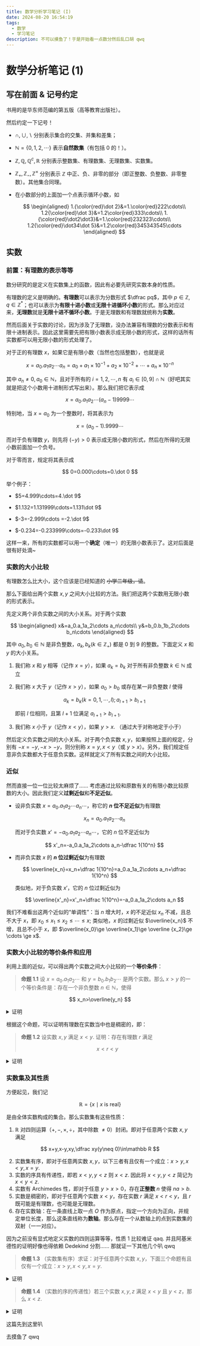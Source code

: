 ```yaml
---
title: 数学分析学习笔记 (I)
date: 2024-08-20 16:54:19
tags:
  - 数学
  - 学习笔记
description: 不可以摸鱼了！于是开始看一点数分然后乱口胡 qwq
---
```


# 数学分析笔记 (1)


## 写在前面 & 记号约定

书用的是华东师范编的第五版（高等教育出版社）。

然后约定一下记号！

- $\cap,\cup,\backslash$ 分别表示集合的交集、并集和差集；

- $\mathbb N=\{0,1,2,\cdots\}$ 表示**自然数集**（有包括 $0$ 的！）。

- $\mathbb Z,\mathbb Q,\mathbb Q^c,\mathbb R$ 分别表示整数集、有理数集、无理数集、实数集。

- $\mathbb Z_+,\mathbb Z_-,\mathbb Z^\times$ 分别表示 $\mathbb Z$ 中正、负、非零的部分（即正整数、负整数、非零整数）。其他集合同理。

- 在小数部分的上面加一个点表示循环小数，如
  
  $$
  \begin{aligned}
  1.{\color{red}\dot 2}&=1.\color{red}222\cdots\\
  1.2{\color{red}\dot 3}&=1.2\color{red}333\cdots\\
  1.{\color{red}\dot2\dot3}&=1.\color{red}232323\cdots\\
  1.2{\color{red}\dot34\dot 5}&=1.2\color{red}345343545\cdots
  \end{aligned}
  $$

## 实数

### 前置：有理数的表示等等

数分研究的是定义在实数集上的函数，因此有必要先研究实数本身的性质。

有理数的定义是明确的。**有理数**可以表示为分数形式 $\dfrac pq$，其中 $p\in \mathbb Z,q\in \mathbb Z^*$；也可以表示为**有限十进小数**或**无限十进循环小数**的形式。那么对应过来，**无理数**就是**无限十进不循环小数**。于是无理数和有理数就统称为**实数**。

然而后面关于实数的讨论，因为涉及了无理数，没办法兼容有理数的分数表示和有限十进制表示。因此这里需要先把有限小数表示成无限小数的形式，这样的话所有实数都可以用无限小数的形式处理了。

对于正的有理数 $x$，如果它是有限小数（当然也包括整数），也就是说

$$
x=a_0.a_1a_2\cdots a_n=a_0+a_1\times 10^{-1}+a_2\times 10^{-2}+\cdots+a_n\times 10^{-n}
$$

其中 $a_n\neq 0,a_0\in \mathbb N$，且对于所有的 $i=1,2,\cdots,n$ 有 $a_i\in[0,9]\cap\mathbb N$（好吧其实就是把这个小数用十进制形式写出来）。那么我们把它表示成

$$
x=a_0.a_1a_2\cdots (a_n-1)9999\cdots
$$

特别地，当 $x=a_0$ 为一个整数时，将其表示为

$$
x=(a_0-1).9999\cdots
$$

而对于负有理数 $y$，则先将 $(-y)>0$ 表示成无限小数的形式，然后在所得的无限小数前面加一个负号。

对于零而言，规定将其表示成

$$
0=0.000\cdots=0.\dot 0
$$

举个例子：

- $5=4.999\cdots=4.\dot 9$

- $1.132=1.131999\cdots=1.131\dot 9$

- $-3=-2.999\cdots =-2.\dot 9$

- $-0.234=-0.233999\cdots=-0.233\dot 9$

这样一来，所有的实数都可以用一个**确定**（唯一）的无限小数表示了。这对后面是很有好处滴\~

### 实数的大小比较

有理数怎么比大小，这个应该是已经知道的 ~~小学二年级，请~~。

那么下面给出两个实数 $x,y$ 之间大小比较的方法。我们把这两个实数用无限小数的形式表示。

先定义两个非负实数之间的大小关系。对于两个实数

$$
\begin{aligned}
x&=a_0.a_1a_2\cdots a_n\cdots\\
y&=b_0.b_1b_2\cdots b_n\cdots
\end{aligned}
$$

其中 $a_0,b_0\in\mathbb N$ 是非负整数，$a_k,b_k(k\in\mathbb Z_+)$ 都是 $0$ 到 $9$ 的整数。下面定义 $x$ 和 $y$ 的大小关系。

1. 我们称 $x$ 和 $y$ 相等（记作 $x=y$），如果 $a_k=b_k$ 对于所有非负整数 $k\in\mathbb N$ 成立

2. 我们称 $x$ 大于 $y$（记作 $x>y$），如果 $a_0>b_0$ 或存在某一非负整数 $l$ 使得
   
   $$
   a_k=b_k(k=0,1,\cdots,l);a_{l+1}>b_{l+1}
   $$
   
   即前 $l$ 位相同，且第 $l+1$ 位满足 $a_{l+1}>b_{l+1}$.

3. 我们称 $x$ 小于 $y$（记作 $x<y$），如果 $y>x$. （通过大于对称地定于小于）

然后定义负实数之间的大小关系。对于两个负实数 $x,y$，如果按照上面的规定，分别有 $-x=-y,-x>-y$，则分别称 $x=y,x<y$（或 $y>x$）。另外，我们规定任意非负实数都大于任意负实数。这样就定义了所有实数之间的大小比较。

### 近似

然而直接一位一位比较太麻烦了…… 考虑通过比较和原数有关的有限小数比较原数的大小。因此我们定义**过剩近似**和**不足近似**。

- 设非负实数 $x=a_0.a_1a_2\cdots a_n\cdots$，称它的 **$n$ 位不足近似**为有理数
  
  $$
  x_n=a_0.a_1a_2\cdots a_n
  $$
  
  而对于负实数 $x'=-a_0.a_1a_2\cdots a_n\cdots$，它的 $n$ 位不足近似为
  
  $$
  x'_n=-a_0.a_1a_2\cdots a_n-\dfrac 1{10^n}
  $$

- 而非负实数 $x$ 的 **$n$ 位过剩近似**为有理数
  
  $$
  \overline{x_n}=x_n+\dfrac 1{10^n}=a_0.a_1a_2\cdots a_n+\dfrac 1{10^n}
  $$

  类似地，对于负实数 $x'$，它的 $n$ 位过剩近似为

  $$
  \overline{x'_n}=x'_n+\dfrac 1{10^n}=-a_0.a_1a_2\cdots a_n
  $$

我们不难看出这两个近似的“单调性”：当 $n$ 增大时，$x$ 的不足近似 $x_n$ 不减，且总不大于 $x$，即 $x_0\le x_1 \le x_2 \le \cdots\le x$; 类似地，$x$ 的过剩近似 $\overline{x_n}$ 不增，且总不小于 $x$，即 $\overline{x_0}\ge \overline{x_1}\ge \overline {x_2}\ge \cdots \ge x$.

### 实数大小比较的等价条件和应用

利用上面的近似，可以得出两个实数之间大小比较的一个**等价条件**：

> **命题 1.1** 设 $x=a_0.a_1a_2\cdots$ 和 $y=b_0.b_1b_2\cdots$ 是两个实数。那么 $x>y$ 的一个等价条件是：存在一个非负整数 $n\in\mathbb N$，使得

$$
x_n>\overline{y_n}
$$

<details>
<summary>证明</summary>

考虑分两部分证。

由于 $x>0>y$ 时是显然的，而 $0>x>y$ 的情况很容易转化为两个正实数之间的大小比较（加负号反过来即可）。下面仅证明正实数的情况。

$\impliedby$: 根据上面近似的“单调性”，有

$$
x\ge x_n>\overline{y_n}\ge y
$$

即 $x>y$.

$\implies$: 根据大于的定义，存在 $n\in\mathbb N$ 使得

$$
a_i=b_i(i=0,1,\cdots,k-1),a_k>b_k
$$

因此，取 $n=k+1$，则有

$$
\begin{aligned}
x_n&=a_0.a_1a_2\cdots a_ka_{k+1}\\
\overline{y_n}&=b_0.b_1b_2\cdots b_kb_{k+1}+\dfrac 1{10^{k+1}}
\end{aligned}
$$

两式相减，得到

$$
\begin{aligned}
x_n-\overline{y_n}&=\quad a_k\times10^{-k}+a_{k+1}\times 10^{-k-1}\\
&\quad-b_k\times 10^{-k}-b_{k+1}\times 10^{-k-1}-10^{-k-1}\\
&=(a_k-b_k)\times 10^{-k}+(a_{k+1}-b_{k+1}-1)\times 10^{-k-1}
\end{aligned}
$$

由于 $a_k>b_k\implies a_k\ge b_k+1$（注意 $a_i,b_i\in \mathbb N$），且 $a_{k+1}\ge 0,b_{k+1}\le 9$，得到

$$
x_n-\overline{y_n}\ge 10^{-k}+10\times 10^{-k-1}=0\qquad \qquad(*)
$$

取等号当且仅当 $a_k=b_k+1,a_{k+1}=0,b_{k+1}=9$. 接下来证明这种情况能够回归到其他普通的、已经证明了的状态。

考虑接下来从 $n$ 开始逐个检查它后面的数。假设当前检查到了 $n'>n$. 那么显然 $(*)$ 式能取等当且仅当 $a_i\equiv 0,b_i\equiv 9$ 对于所有的 $n\le i\le n'$. 根据实数的无限小数表示，这种情况时不存在的。因此能够回归到普通的状态（即递归能够返回）。

~~事实上严格的证明还得用 Dedekind 分割…… 也就是得把整个实数定义一遍 qaq~~

</details>

根据这个命题，可以证明有理数在实数当中也是稠密的，即：

> **命题 1.2** 设实数 $x, y$ 满足 $x<y$. 证明：存在有理数 $r$ 满足
>
> $$
> x<r<y
> $$

<details>
<summary>证明</summary>

因为 $x<y$，所以存在非负整数 $n$ 使得 $\overline{x_n}<y_n$.

考虑有理数

$$
r=\dfrac {\overline{x_n}+y_n}2
$$

那么有

$$
r<\dfrac {y_n+y_n}2=y_n\le y
$$

同理，

$$
r>\dfrac{\overline{x_n}+\overline{x_n}}2=\overline{x_n}\ge x
$$

即证。

</details>

### 实数集及其性质

方便起见，我们记

$$
\mathbb R=\{x\mid x\text{ is real}\}
$$

是由全体实数构成的集合。那么实数集有这些性质：

1. $\mathbb R$ 对四则运算（$+,-,\times,\div$，其中除数 $\neq 0$）封闭。即对于任意两个实数 $x,y$ 满足
  
  $$
  x+y,x-y,xy,\dfrac xy(y\neq 0)\in\mathbb R
  $$

2. 实数集有序，即对于任意两实数 $x,y$，以下三者有且仅有一个成立：$x>y,x<y,x=y$.
3. 实数的序具有传递性，即若 $x<y,y<z$ 则 $x<z$. 因此将 $x<y,y<z$ 简记为 $x<y<z$.
4. 实数有 Archimedes 性，即对于任意 $y>x>0$，存在**正整数** $n$ 使得 $na>b$.
5. 实数是稠密的，即对于任意两个实数 $x<y$，存在实数 $r$ 满足 $x<r<y$，且 $r$ 既可能是有理数，也可能是无理数。
6. 存在实数轴：在一条直线上取一点 $O$ 作为原点，指定一个方向为正向，并规定单位长度，那么这条直线称为**数轴**。那么存在一个从数轴上的点到实数集的双射（一一对应）。

因为之前没有显式地定义实数的四则运算等等，性质 1 比较难证 qaq. 并且阿基米德性的证明好像也得依赖 Dedekind 分割…… 那就证一下其他几个叭 qwq

> **命题 1.3** （实数集有序）求证：对于任意两个实数 $x,y$，下面三个命题有且仅有一个成立：$x>y,x<y,x=y$.

<details>
<summary>证明</summary>

根据大于、小于和等于的定义，容易知道这三个命题互相矛盾。因此只需要证明它们当中一定有一个成立即可。

反证。如果存在一对

$$
\begin{aligned}
x&=a_0.a_1a_2\cdots\\
y&=b_0.b_1b_2\cdots
\end{aligned}
$$

使得这三个命题均不成立。如果 $a_0\neq b_0$，根据整数的有序性，可知要么 $a_0>b_0$，要么 $a_0<b_0$. 根据之前的定义，此时要么 $x<y$，要么 $x>y$. 与假设矛盾。

如果 $a_0=b_0$，根据假设，$x\neq y$，因此存在正整数 $n$ 使得

$$
a_i=b_i(i=0,1,\cdots,n-1), a_n\neq b_n
$$

那么类似上面，同样讨论 $a_n$ 和 $b_n$ 的大小关系，可以推出矛盾。

因此假设不成立，原命题成立，即实数集是有序的。

</details>

> **命题 1.4** （实数的序的传递性）若三个实数 $x,y,z$ 满足 $x<y$ 且 $y<z$，那么 $x<z$.

<details>
<summary>证明</summary>

根据实数大小比较的等价条件（命题 1.1），存在整数 $n,m$ 使得 $\overline{x_n}<y_n,\overline{y_m}<z_m$.

取 $t=\max\{n,m\}$，根据近似的单调性，容易证明 $\overline{x_n}\ge \overline{x_t},y_n\le y_t\le y\le \overline{y_t}\le \overline{y_m},z_m\le z_t$.

那么把这一串连起来，就有

$$
\overline{x_t}\le \overline{x_n}<y_n\le y_t\le y\le \overline{y_t}\le \overline{y_m}<z_m\le z_t
$$

即 $\overline{x_t}<z_t$. 同样根据命题 1.1，得到 $x<z$.

</details>

这篇先到这里叭

去摸鱼了 qwq
